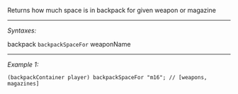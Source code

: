 Returns how much space is in backpack for given weapon or magazine


---
*Syntaxes:*

backpack `backpackSpaceFor` weaponName

---
*Example 1:*

```sqf
(backpackContainer player) backpackSpaceFor "m16"; // [weapons, magazines]
```
